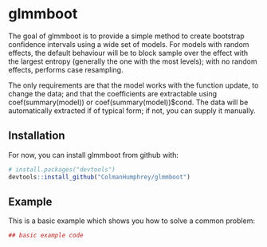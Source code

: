 
<!-- README.md is generated from README.Rmd. Please edit that file -->
glmmboot
========

The goal of glmmboot is to provide a simple method to create bootstrap confidence intervals using a wide set of models. For models with random effects, the default behaviour will be to block sample over the effect with the largest entropy (generally the one with the most levels); with no random effects, performs case resampling.

The only requirements are that the model works with the function update, to change the data; and that the coefficients are extractable using coef(summary(model)) or coef(summary(model))$cond. The data will be automatically extracted if of typical form; if not, you can supply it manually.

Installation
------------

For now, you can install glmmboot from github with:

``` r
# install.packages("devtools")
devtools::install_github("ColmanHumphrey/glmmboot")
```

Example
-------

This is a basic example which shows you how to solve a common problem:

``` r
## basic example code
```
